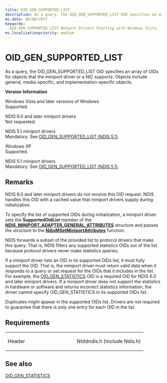 ```yaml
---
title: OID_GEN_SUPPORTED_LIST
description: As a query, the OID_GEN_SUPPORTED_LIST OID specifies an array of OIDs for objects that the miniport driver or a NIC supports.
ms.date: 08/08/2017
keywords: 
 -OID_GEN_SUPPORTED_LIST Network Drivers Starting with Windows Vista
ms.localizationpriority: medium
---
```


# OID\_GEN\_SUPPORTED\_LIST


As a query, the OID\_GEN\_SUPPORTED\_LIST OID specifies an array of OIDs for objects that the miniport driver or a NIC supports. Objects include general, media-specific, and implementation-specific objects.

**Version Information**

<a href="" id="windows-vista-and-later-versions-of-windows"></a>Windows Vista and later versions of Windows  
Supported.

<a href="" id="ndis-6-0-and-later-miniport-drivers"></a>NDIS 6.0 and later miniport drivers  
Not requested.

<a href="" id="ndis-5-1-miniport-drivers"></a>NDIS 5.1 miniport drivers  
Mandatory. See [OID\_GEN\_SUPPORTED\_LIST (NDIS 5.1)](/previous-versions/windows/hardware/network/ff560258(v=vs.85)).

<a href="" id="windows-xp"></a>Windows XP  
Supported.

<a href="" id="ndis-5-1-miniport-drivers"></a>NDIS 5.1 miniport drivers  
Mandatory. See [OID\_GEN\_SUPPORTED\_LIST (NDIS 5.1)](/previous-versions/windows/hardware/network/ff560258(v=vs.85)).

Remarks
-------

NDIS 6.0 and later miniport drivers do not receive this OID request. NDIS handles this OID with a cached value that miniport drivers supply during initialization.

To specify the list of supported OIDs during initialization, a miniport driver sets the **SupportedOidList** member of the [**NDIS_MINIPORT_ADAPTER_GENERAL_ATTRIBUTES**](/windows-hardware/drivers/ddi/ndis/ns-ndis-_ndis_miniport_adapter_general_attributes) structure and passes the structure to the [**NdisMSetMiniportAttributes**](/windows-hardware/drivers/ddi/ndis/nf-ndis-ndismsetminiportattributes) function.

NDIS forwards a subset of the provided list to protocol drivers that make this query. That is, NDIS filters any supported statistics OIDs out of the list because protocol drivers never make statistics queries.

If a miniport driver lists an OID in its supported OIDs list, it must fully support the OID. That is, the miniport driver must return valid data when it responds to a query or set request for the OIDs that it includes in the list. For example, the [OID\_GEN\_STATISTICS](oid-gen-statistics.md) OID is a required OID for NDIS 6.0 and later miniport drivers. If a miniport driver does not support the statistics in hardware or software and returns incorrect statistics information, the driver cannot specify OID\_GEN\_STATISTICS in its supported OIDs list.

Duplicates might appear in the supported OIDs list. Drivers are not required to guarantee that there is only one entry for each OID in the list.

Requirements
------------

<table>
<colgroup>
<col width="50%" />
<col width="50%" />
</colgroup>
<tbody>
<tr class="odd">
<td><p>Header</p></td>
<td>Ntddndis.h (include Ndis.h)</td>
</tr>
</tbody>
</table>

## See also


[OID\_GEN\_STATISTICS](oid-gen-statistics.md)

 

